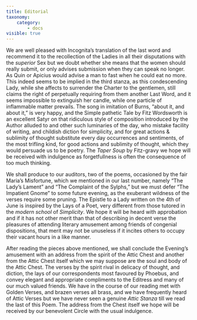 ```yaml
---
title: Editorial
taxonomy:
    category:
        - docs
visible: true
---
```


We are well pleased with Incognita’s translation of the last word and recommend it to the recollection of the Ladies in all their disputations with the *superior* Sex but we doubt whether she means that the women should really submit, or only advises submission when they can speak no longer. As Quin or Apicius would advise a man to fast when he could eat no more. This indeed seems to be implied in the third stanza, as this condescending Lady, while she affects to surrender the Charter to the gentlemen, still claims the right of perpetually requiring from them another Last Word, and it seems impossible to extinguish her candle, while one particle of inflammable matter prevails. The song in imitation of Burns, “about it, and about it,” is very happy, and the Simple pathetic Tale by Fitz Wordsworth is an excellent Satyr on that ridiculous style of composition introduced by the Author alluded to and other such luminaries of the day, who mistake facility of writing, and childish diction for simplicity, and for great actions & sublimity of thought substitute every day occurrences and sentiments, of the most trifling kind, for good actions and sublimity of thought, which they would persuade us to be poetry. The *Taper Soup* by Fitz-gravy we hope will be received with indulgence as forgetfullness is often the consequence of too much thinking.

We shall produce to our auditors, two of the poems, occasioned by the fair Maria’s Misfortune, which we mentioned in our last number, namely “The Lady’s Lament” and “The Complaint of the Sylphs,” but we must defer “The Impatient Gnome” to some future evening, as the exuberant wildness of the verses require some pruning. The Epistle to a Lady written on the 4th of June is inspired by the Lays of a Poet, very different from those tutored in the *modern school* of *Simplicity*. We hope it will be heard with approbation and if it has not other merit than that of describing in decent verse the pleasures of attending literary amusement among friends of congenial dispositions, that merit may not be unuseless if it incites others to occupy their vacant hours in a like manner.

After reading the pieces above mentioned, we shall conclude the Evening’s amusement with an address from the spirit of the Attic Chest and another from the Attic Chest itself which we may suppose are the soul and body of the Attic Chest. The verses by the spirit rival in delicacy of thought, and diction, the lays of our correspondents most favoured by Phoebus, and convey elegant and appropriate compliments to the Editress and many of our much valued friends. We have in the course of our reading met with Golden Verses, and brazen verses all brass, and we have frequently heard of Attic Verses but we have never seen a genuine *Attic Stanza* till we read the last of this Poem. The address from the Chest itself we hope will be received by our benevolent Circle with the usual indulgence.